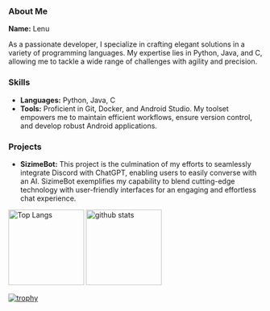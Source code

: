 ### About Me

**Name:** Lenu

As a passionate developer, I specialize in crafting elegant solutions in a variety of programming languages. My expertise lies in Python, Java, and C, allowing me to tackle a wide range of challenges with agility and precision.

### Skills

- **Languages:** Python, Java, C
- **Tools:** Proficient in Git, Docker, and Android Studio. My toolset empowers me to maintain efficient workflows, ensure version control, and develop robust Android applications.

### Projects

- **SizimeBot:** This project is the culmination of my efforts to seamlessly integrate Discord with ChatGPT, enabling users to easily converse with an AI. SizimeBot exemplifies my capability to blend cutting-edge technology with user-friendly interfaces for an engaging and effortless chat experience.

<p align="left"> 
  <img alt="Top Langs" height="150px" src="https://github-readme-stats.vercel.app/api/top-langs/?username=Lenu-com&layout=compact&count_private=true&show_icons=true&theme=onedark" />
  <img alt="github stats" height="150px" src="https://github-readme-stats.vercel.app/api?username=Lenu-com&count_private=true&show_icons=true&show_icons=true&theme=onedark" />
</p>

[![trophy](https://github-profile-trophy.vercel.app/?username=Lenu-com&theme=onedark&column=7
)](https://github.com/ryo-ma/github-profile-trophy)
